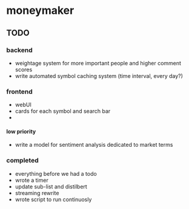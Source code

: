 # moneymaker
 
## TODO
### backend

- weightage system for more important people and higher comment scores
- write automated symbol caching system (time interval, every day?)

### frontend
- webUI 
- cards for each symbol and search bar
- 


#### low priority
- write a model for sentiment analysis dedicated to market terms

### completed
- everything before we had a todo
- wrote a timer
- update sub-list and distilbert
- streaming rewrite
- wrote script to run continuosly
